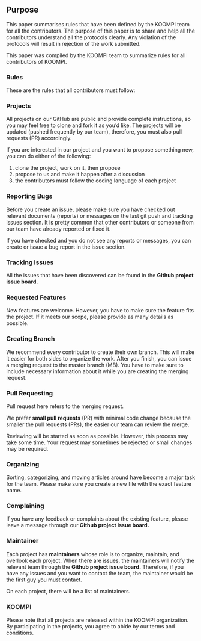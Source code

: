 ## Purpose
This paper summarises rules that have been defined by the KOOMPI team for all the contributors. The purpose of this paper is to share and help all the contributors understand all the protocols clearly. Any violation of the protocols will result in rejection of the work submitted. 

This paper was compiled by the KOOMPI team to summarize rules for all contributors of KOOMPI. 

### Rules
These are the rules that all contributors must follow:

### Projects
All projects on our GitHub are public and provide complete instructions, so you may feel free to clone and fork it as you’d like. The projects will be updated (pushed frequently by our team), therefore, you must also pull requests (PR) accordingly.

If you are interested in our project and you want to propose something new, you can do either of the following:
1. clone the project, work on it, then propose 
1. propose to us and make it happen after a discussion
1. the contributors must follow the coding language of each project

### Reporting Bugs
Before you create an issue, please make sure you have checked out relevant documents (reports) or messages on the last git push and tracking issues section. It is pretty common that other contributors or someone from our team have already reported or fixed it.

If you have checked and you do not see any reports or messages, you can create or issue a bug report in the issue section.

### Tracking Issues
All the issues that have been discovered can be found in the **Github project issue board.**
<!-- ![main page](img/cb.png) -->

### Requested Features
New features are welcome. However, you have to make sure the feature fits the project. If it meets our scope, please provide as many details as possible.

### Creating Branch 
We recommend every contributor to create their own branch. This will make it easier for both sides to organize the work. After you finish, you can issue a merging request to the master branch (MB). You have to make sure to include necessary information about it while you are creating the merging request.

### Pull Requesting
Pull request here refers to the merging request.

We prefer **small pull requests** (PR) with minimal code change because the smaller the pull requests (PRs), the easier our team can review the merge. 

Reviewing will be started as soon as possible. However, this process may take some time. Your request may sometimes be rejected or small changes may be required. 

### Organizing
Sorting, categorizing, and moving articles around have become a major task for the team. Please make sure you create a new file with the exact feature name. 

### Complaining
If you have any feedback or complaints about the existing feature, please leave a message  through our **Github project issue board.**

### Maintainer
Each project has **maintainers** whose role is to organize, maintain, and overlook each project. When there are issues, the maintainers will notify the relevant team through the **Github project issue board.** Therefore, if you have any issues and you want to contact the team, the maintainer would be the first guy you must contact. 

On each project, there will be a list of maintainers.

### KOOMPI 
Please note that all projects are released within the KOOMPI organization. By participating in the projects, you agree to abide by our terms and conditions.
 
